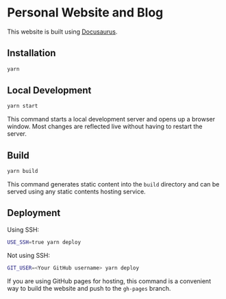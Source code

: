 # Personal Website and Blog

This website is built using [Docusaurus](https://docusaurus.io/).

## Installation

```bash
yarn
```

## Local Development

```bash
yarn start
```

This command starts a local development server and opens up a browser window. Most changes are reflected live without having to restart the server.

## Build

```bash
yarn build
```

This command generates static content into the `build` directory and can be served using any static contents hosting service.

## Deployment

Using SSH:

```bash
USE_SSH=true yarn deploy
```

Not using SSH:

```bash
GIT_USER=<Your GitHub username> yarn deploy
```

If you are using GitHub pages for hosting, this command is a convenient way to build the website and push to the `gh-pages` branch.
